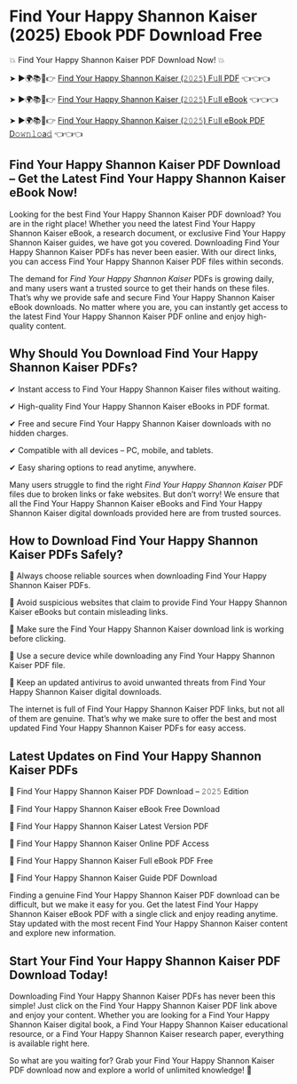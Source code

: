 # Find Your Happy Shannon Kaiser (2025) Ebook PDF Download Free

💥 Find Your Happy Shannon Kaiser PDF Download Now! 💥

➤ ►🌍📚📱👉 [Find Your Happy Shannon Kaiser (𝟸𝟶𝟸𝟻) F𝚞ll PDF](https://getpdf.xyz/find-your-happy-shannon-kaiser) 👈👈👈


➤ ►🌍📚📱👉 [Find Your Happy Shannon Kaiser (𝟸𝟶𝟸𝟻) F𝚞ll eBook](https://getpdf.xyz/find-your-happy-shannon-kaiser) 👈👈👈


➤ ►🌍📚📱👉 [Find Your Happy Shannon Kaiser (𝟸𝟶𝟸𝟻) F𝚞ll eBook PDF D𝚘𝚠𝚗𝚕𝚘a𝚍](https://getpdf.xyz/find-your-happy-shannon-kaiser) 👈👈👈


## Find Your Happy Shannon Kaiser PDF Download – Get the Latest Find Your Happy Shannon Kaiser eBook Now!

Looking for the best Find Your Happy Shannon Kaiser PDF download? You are in the right place! Whether you need the latest Find Your Happy Shannon Kaiser eBook, a research document, or exclusive Find Your Happy Shannon Kaiser guides, we have got you covered. Downloading Find Your Happy Shannon Kaiser PDFs has never been easier. With our direct links, you can access Find Your Happy Shannon Kaiser PDF files within seconds.

The demand for *Find Your Happy Shannon Kaiser* PDFs is growing daily, and many users want a trusted source to get their hands on these files. That’s why we provide safe and secure Find Your Happy Shannon Kaiser eBook downloads. No matter where you are, you can instantly get access to the latest Find Your Happy Shannon Kaiser PDF online and enjoy high-quality content.

## Why Should You Download Find Your Happy Shannon Kaiser PDFs?

✔ Instant access to Find Your Happy Shannon Kaiser files without waiting.

✔ High-quality Find Your Happy Shannon Kaiser eBooks in PDF format.

✔ Free and secure Find Your Happy Shannon Kaiser downloads with no hidden charges.

✔ Compatible with all devices – PC, mobile, and tablets.

✔ Easy sharing options to read anytime, anywhere.

Many users struggle to find the right *Find Your Happy Shannon Kaiser* PDF files due to broken links or fake websites. But don’t worry! We ensure that all the Find Your Happy Shannon Kaiser eBooks and Find Your Happy Shannon Kaiser digital downloads provided here are from trusted sources.

## How to Download Find Your Happy Shannon Kaiser PDFs Safely?

📌 Always choose reliable sources when downloading Find Your Happy Shannon Kaiser PDFs.

📌 Avoid suspicious websites that claim to provide Find Your Happy Shannon Kaiser eBooks but contain misleading links.

📌 Make sure the Find Your Happy Shannon Kaiser download link is working before clicking.

📌 Use a secure device while downloading any Find Your Happy Shannon Kaiser PDF file.

📌 Keep an updated antivirus to avoid unwanted threats from Find Your Happy Shannon Kaiser digital downloads.

The internet is full of Find Your Happy Shannon Kaiser PDF links, but not all of them are genuine. That’s why we make sure to offer the best and most updated Find Your Happy Shannon Kaiser PDFs for easy access.

## Latest Updates on Find Your Happy Shannon Kaiser PDFs

🔹 Find Your Happy Shannon Kaiser PDF Download – 𝟸𝟶𝟸𝟻 Edition

🔹 Find Your Happy Shannon Kaiser eBook Free Download

🔹 Find Your Happy Shannon Kaiser Latest Version PDF

🔹 Find Your Happy Shannon Kaiser Online PDF Access

🔹 Find Your Happy Shannon Kaiser Full eBook PDF Free

🔹 Find Your Happy Shannon Kaiser Guide PDF Download

Finding a genuine Find Your Happy Shannon Kaiser PDF download can be difficult, but we make it easy for you. Get the latest Find Your Happy Shannon Kaiser eBook PDF with a single click and enjoy reading anytime. Stay updated with the most recent Find Your Happy Shannon Kaiser content and explore new information.

## Start Your Find Your Happy Shannon Kaiser PDF Download Today!

Downloading Find Your Happy Shannon Kaiser PDFs has never been this simple! Just click on the Find Your Happy Shannon Kaiser PDF link above and enjoy your content. Whether you are looking for a Find Your Happy Shannon Kaiser digital book, a Find Your Happy Shannon Kaiser educational resource, or a Find Your Happy Shannon Kaiser research paper, everything is available right here.

So what are you waiting for? Grab your Find Your Happy Shannon Kaiser PDF download now and explore a world of unlimited knowledge! 🚀